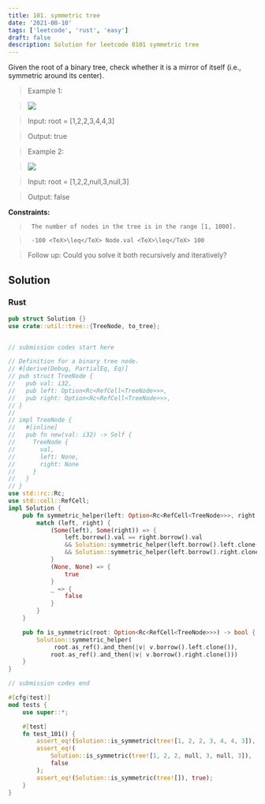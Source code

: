 ```yaml
---
title: 101. symmetric tree
date: '2021-08-10'
tags: ['leetcode', 'rust', 'easy']
draft: false
description: Solution for leetcode 0101 symmetric tree
---
```


 

  Given the root of a binary tree, check whether it is a mirror of itself (i.e., symmetric around its center).

   

 >   Example 1:

 >   ![](https://assets.leetcode.com/uploads/2021/02/19/symtree1.jpg)

 >   Input: root <TeX>=</TeX> [1,2,2,3,4,4,3]

 >   Output: true

  

 >   Example 2:

 >   ![](https://assets.leetcode.com/uploads/2021/02/19/symtree2.jpg)

 >   Input: root <TeX>=</TeX> [1,2,2,null,3,null,3]

 >   Output: false

  

   

  **Constraints:**

  

 >   	The number of nodes in the tree is in the range [1, 1000].

 >   	-100 <TeX>\leq</TeX> Node.val <TeX>\leq</TeX> 100

  

   

 >   Follow up: Could you solve it both recursively and iteratively?


## Solution
### Rust
```rust
pub struct Solution {}
use crate::util::tree::{TreeNode, to_tree};


// submission codes start here

// Definition for a binary tree node.
// #[derive(Debug, PartialEq, Eq)]
// pub struct TreeNode {
//   pub val: i32,
//   pub left: Option<Rc<RefCell<TreeNode>>>,
//   pub right: Option<Rc<RefCell<TreeNode>>>,
// }
// 
// impl TreeNode {
//   #[inline]
//   pub fn new(val: i32) -> Self {
//     TreeNode {
//       val,
//       left: None,
//       right: None
//     }
//   }
// }
use std::rc::Rc;
use std::cell::RefCell;
impl Solution {
    pub fn symmetric_helper(left: Option<Rc<RefCell<TreeNode>>>, right: Option<Rc<RefCell<TreeNode>>>) -> bool {
        match (left, right) {
            (Some(left), Some(right)) => {
                left.borrow().val == right.borrow().val 
                && Solution::symmetric_helper(left.borrow().left.clone(), right.borrow().right.clone())
                && Solution::symmetric_helper(left.borrow().right.clone(), right.borrow().left.clone())
            }
            (None, None) => {
                true
            }
            _ => {
                false
            }  
        }
    }

    pub fn is_symmetric(root: Option<Rc<RefCell<TreeNode>>>) -> bool {
        Solution::symmetric_helper(
             root.as_ref().and_then(|v| v.borrow().left.clone()),
            root.as_ref().and_then(|v| v.borrow().right.clone()))
    }
}

// submission codes end

#[cfg(test)]
mod tests {
    use super::*;

    #[test]
    fn test_101() {
        assert_eq!(Solution::is_symmetric(tree![1, 2, 2, 3, 4, 4, 3]), true);
        assert_eq!(
            Solution::is_symmetric(tree![1, 2, 2, null, 3, null, 3]),
            false
        );
        assert_eq!(Solution::is_symmetric(tree![]), true);
    }
}

```
